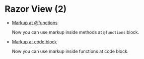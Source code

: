 # Razor View (2)

* [Markup at @functions](/projects/razor-pages/razor/razor-1)
   
  Now you can use markup inside methods at `@functions` block.

* [Markup at code block](/projects/razor-pages/razor/razor-2)
   
  Now you can use markup inside functions at code block.

